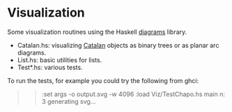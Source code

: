 # Visualization

Some visualization routines using the Haskell [diagrams](http://projects.haskell.org/diagrams/) library.

* Catalan.hs: visualizing [Catalan](https://en.wikipedia.org/wiki/Catalan_number) objects as binary trees or as planar arc diagrams.
* List.hs: basic utilities for lists.
* Test*.hs: various tests.

To run the tests, for example you could try the following from ghci:

> > :set args -o output.svg -w 4096
> > :load Viz/TestChapo.hs
> > main
> n: 3
> generating svg...
